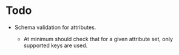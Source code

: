 Todo
====

 -  Schema validation for attributes.

     -  At minimum should check that for a given attribute set, only
        supported keys are used.

